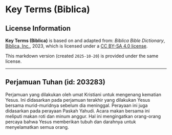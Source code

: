 # Key Terms (Biblica)

## License Information

**Key Terms (Biblica)** is based on and adapted from: _Biblica Bible Dictionary_, [Biblica, Inc.](https://www.biblica.com/), 2023, which is licensed under a [CC BY-SA 4.0 license](https://creativecommons.org/licenses/by-sa/4.0/legalcode.en).

This markdown version (created `2025-10-20`) is provided under the same license.



--------------------------------

## Perjamuan Tuhan (id: 203283)

Perjamuan yang dilakukan oleh umat Kristiani untuk mengenang kematian Yesus. Ini didasarkan pada perjamuan terakhir yang dilakukan Yesus bersama murid\-muridnya sebelum dia meninggal. Perayaan ini juga didasarkan pada perayaan Paskah Yahudi. Acara makan bersama ini meliputi makan roti dan minum anggur. Hal ini mengingatkan orang\-orang percaya bahwa Yesus memberikan tubuh dan darahnya untuk menyelamatkan semua orang.


